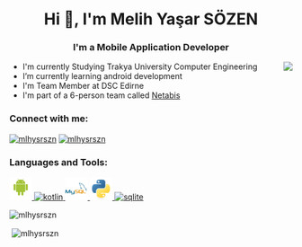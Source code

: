 <h1 align="center">Hi 👋, I'm Melih Yaşar SÖZEN</h1>
<h3 align="center">I'm a Mobile Application Developer</h3>
<img align="right" height="250px" src="https://i.imgur.com/PJkpMHy.gif" />

- I'm currently Studying Trakya University Computer Engineering
- I’m currently learning android development
- I'm Team Member at DSC Edirne
- I'm part of a 6-person team called [Netabis](https://play.google.com/store/apps/dev?id=9166779984501256088)

<h3 align="left">Connect with me:</h3>
<p align="left">
<a href="https://linkedin.com/in/mlhysrszn" target="blank"><img align="center" src="https://raw.githubusercontent.com/rahuldkjain/github-profile-readme-generator/master/src/images/icons/Social/linked-in-alt.svg" alt="mlhysrszn" height="30" width="40" /></a>
<a href="https://instagram.com/mlhysrszn" target="blank"><img align="center" src="https://raw.githubusercontent.com/rahuldkjain/github-profile-readme-generator/master/src/images/icons/Social/instagram.svg" alt="mlhysrszn" height="30" width="40" /></a>
</p>

<h3 align="left">Languages and Tools:</h3>
<p align="left"> <a href="https://developer.android.com" target="_blank"> <img src="https://raw.githubusercontent.com/devicons/devicon/master/icons/android/android-original-wordmark.svg" alt="android" width="40" height="40"/> </a> <a href="https://kotlinlang.org" target="_blank"> <img src="https://www.vectorlogo.zone/logos/kotlinlang/kotlinlang-icon.svg" alt="kotlin" width="40" height="40"/> </a> <a href="https://www.mysql.com/" target="_blank"> <img src="https://raw.githubusercontent.com/devicons/devicon/master/icons/mysql/mysql-original-wordmark.svg" alt="mysql" width="40" height="40"/> </a> <a href="https://www.python.org" target="_blank"> <img src="https://raw.githubusercontent.com/devicons/devicon/master/icons/python/python-original.svg" alt="python" width="40" height="40"/> </a> <a href="https://www.sqlite.org/" target="_blank"> <img src="https://www.vectorlogo.zone/logos/sqlite/sqlite-icon.svg" alt="sqlite" width="40" height="40"/> </a> </p>



<p><img align="center" src="https://github-readme-stats.vercel.app/api/top-langs?username=mlhysrszn&show_icons=true&locale=en&layout=compact" alt="mlhysrszn" /></p>

<p>&nbsp;<img align="center" src="https://github-readme-stats.vercel.app/api?username=mlhysrszn&show_icons=true&locale=en" alt="mlhysrszn" /></p>
